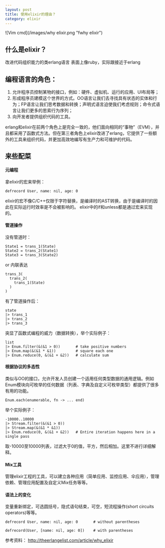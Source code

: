 ```yaml
---
layout: post
title: 使用elixir的理由？
category: elixir
---
```


![Vim cmd](/images/why elixir.png "fwhy elixir")

## 什么是elixir？
改进代码组织能力的类erlang语言
表面上像ruby，实际跟接近于erlang

## 编程语言的角色：
1. 允许程序员控制某物的接口，例如：硬件、虚拟机、运行的应用、UI布局等；
2. 形成程序员建模这个世界的方式。OO语言让我们去寻找具有状态的实体和行为；FP语言让我们思考数据和转换；声明式语言迫使我们考虑规则；命令式语言让我们更多的思索行为序列；
3. 向开发者提供组织代码的工具。

erlang和elixir在前两个角色上是完全一致的，他们面向相同的“事物”（EVM），并且都采用了函数式方法。但在第三者角色上elixir改进了erlang，它提供了一些额外的工具来组织代码，并更加高效地编写有生产力和可维护的代码。

## 来些配菜
#### 元编程
拿elixir的宏来举例：

    defrecord User, name: nil, age: 0

elixir的宏不像C/C++仅限于字符替换，是编译时的AST转换，由于是编译时的因此在实际运行时效率是不会被影响的。
elixir中的if和unless都是通过宏来实现的。

#### 管道操作
没有管道时：

    State1 = trans_1(State)
    State2 = trans_2(State1)
    State3 = trans_3(State2)

or 内联表达

    trans_3(
      trans_2(
        trans_1(State)
      )
	)

有了管道操作后：

    state
    |> trans_1
    |> trans_2
    |> trans_3

突显了函数式编程的威力（数据转换），举个实际例子：

    list
    |> Enum.filter(&(&1 > 0))       # take positive numbers
    |> Enum.map(&(&1 * &1))         # square each one
    |> Enum.reduce(0, &(&1 + &2))   # calculate sum


#### 根据协议的多态性
类似与OO的接口，允许开发人员创建一个适用任何类型数据的通用逻辑。例如Enum模块向可枚举的任何数据（列表、字典及自定义可枚举类型）都提供了很多有用的功能。

	Enum.each(enumerable, fn -> ... end)

举个实际例子：

    -10000..10000
    |> Stream.filter(&(&1 > 0))
    |> Stream.map(&(&1 * &1))
    |> Enum.reduce(0, &(&1 + &2))   # Entire iteration happens here in a single pass

取-10000至10000列表，过滤大于0的值，平方，然后相加。这里不进行详细解释。

#### Mix工具
管理elixir工程的工具，可以建立各种应用（简单应用、监控应用、伞应用），管理依赖、管理应用配置及自定义Mix任务等等。

#### 语法上的变化
变量重新绑定，可选圆括号，隐式语句结束，可空，短流程操作(short circuits operators)等等。

    defrecord User, name: nil, age: 0       # without parentheses

    defrecord(User, [name: nil, age: 0])    # with parentheses

参考资料：
http://theerlangelist.com/article/why_elixir
